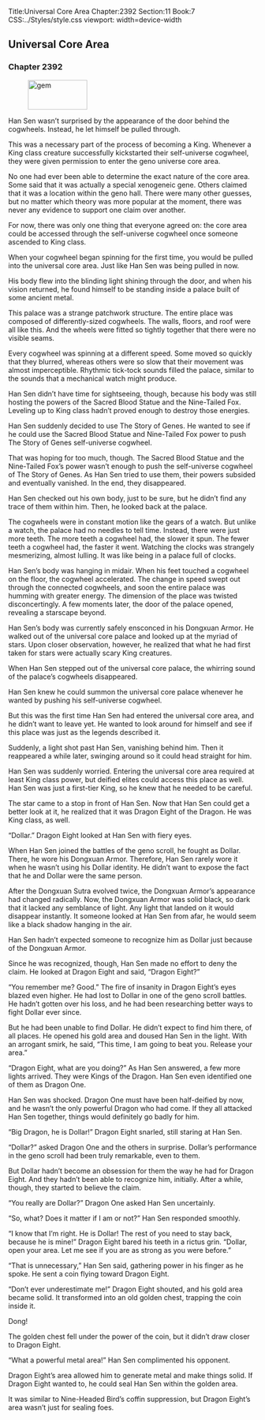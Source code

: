 Title:Universal Core Area 
Chapter:2392 
Section:11 
Book:7 
CSS:../Styles/style.css 
viewport: width=device-width
  
## Universal Core Area
### Chapter 2392 
<figure>
	<img src="../Images/gem.gif" alt="gem" id="gem" width="120" height="60" />
</figure>
  

  
  Han Sen wasn’t surprised by the appearance of the door behind the cogwheels. Instead, he let himself be pulled through.

This was a necessary part of the process of becoming a King. Whenever a King class creature successfully kickstarted their self-universe cogwheel, they were given permission to enter the geno universe core area.

No one had ever been able to determine the exact nature of the core area. Some said that it was actually a special xenogeneic gene. Others claimed that it was a location within the geno hall. There were many other guesses, but no matter which theory was more popular at the moment, there was never any evidence to support one claim over another.

For now, there was only one thing that everyone agreed on: the core area could be accessed through the self-universe cogwheel once someone ascended to King class.

When your cogwheel began spinning for the first time, you would be pulled into the universal core area. Just like Han Sen was being pulled in now.

His body flew into the blinding light shining through the door, and when his vision returned, he found himself to be standing inside a palace built of some ancient metal.

This palace was a strange patchwork structure. The entire place was composed of differently-sized cogwheels. The walls, floors, and roof were all like this. And the wheels were fitted so tightly together that there were no visible seams.

Every cogwheel was spinning at a different speed. Some moved so quickly that they blurred, whereas others were so slow that their movement was almost imperceptible. Rhythmic tick-tock sounds filled the palace, similar to the sounds that a mechanical watch might produce.

Han Sen didn’t have time for sightseeing, though, because his body was still hosting the powers of the Sacred Blood Statue and the Nine-Tailed Fox. Leveling up to King class hadn’t proved enough to destroy those energies.

Han Sen suddenly decided to use The Story of Genes. He wanted to see if he could use the Sacred Blood Statue and Nine-Tailed Fox power to push The Story of Genes self-universe cogwheel.

That was hoping for too much, though. The Sacred Blood Statue and the Nine-Tailed Fox’s power wasn’t enough to push the self-universe cogwheel of The Story of Genes. As Han Sen tried to use them, their powers subsided and eventually vanished. In the end, they disappeared.

Han Sen checked out his own body, just to be sure, but he didn’t find any trace of them within him. Then, he looked back at the palace.

The cogwheels were in constant motion like the gears of a watch. But unlike a watch, the palace had no needles to tell time. Instead, there were just more teeth. The more teeth a cogwheel had, the slower it spun. The fewer teeth a cogwheel had, the faster it went. Watching the clocks was strangely mesmerizing, almost lulling. It was like being in a palace full of clocks.

Han Sen’s body was hanging in midair. When his feet touched a cogwheel on the floor, the cogwheel accelerated. The change in speed swept out through the connected cogwheels, and soon the entire palace was humming with greater energy. The dimension of the place was twisted disconcertingly. A few moments later, the door of the palace opened, revealing a starscape beyond.

Han Sen’s body was currently safely ensconced in his Dongxuan Armor. He walked out of the universal core palace and looked up at the myriad of stars. Upon closer observation, however, he realized that what he had first taken for stars were actually scary King creatures.

When Han Sen stepped out of the universal core palace, the whirring sound of the palace’s cogwheels disappeared.

Han Sen knew he could summon the universal core palace whenever he wanted by pushing his self-universe cogwheel.

But this was the first time Han Sen had entered the universal core area, and he didn’t want to leave yet. He wanted to look around for himself and see if this place was just as the legends described it.

Suddenly, a light shot past Han Sen, vanishing behind him. Then it reappeared a while later, swinging around so it could head straight for him.

Han Sen was suddenly worried. Entering the universal core area required at least King class power, but deified elites could access this place as well. Han Sen was just a first-tier King, so he knew that he needed to be careful.

The star came to a stop in front of Han Sen. Now that Han Sen could get a better look at it, he realized that it was Dragon Eight of the Dragon. He was King class, as well.

“Dollar.” Dragon Eight looked at Han Sen with fiery eyes.

When Han Sen joined the battles of the geno scroll, he fought as Dollar. There, he wore his Dongxuan Armor. Therefore, Han Sen rarely wore it when he wasn’t using his Dollar identity. He didn’t want to expose the fact that he and Dollar were the same person.

After the Dongxuan Sutra evolved twice, the Dongxuan Armor’s appearance had changed radically. Now, the Dongxuan Armor was solid black, so dark that it lacked any semblance of light. Any light that landed on it would disappear instantly. It someone looked at Han Sen from afar, he would seem like a black shadow hanging in the air.

Han Sen hadn’t expected someone to recognize him as Dollar just because of the Dongxuan Armor.

Since he was recognized, though, Han Sen made no effort to deny the claim. He looked at Dragon Eight and said, “Dragon Eight?”

“You remember me? Good.” The fire of insanity in Dragon Eight’s eyes blazed even higher. He had lost to Dollar in one of the geno scroll battles. He hadn’t gotten over his loss, and he had been researching better ways to fight Dollar ever since.

But he had been unable to find Dollar. He didn’t expect to find him there, of all places. He opened his gold area and doused Han Sen in the light. With an arrogant smirk, he said, “This time, I am going to beat you. Release your area.”

“Dragon Eight, what are you doing?” As Han Sen answered, a few more lights arrived. They were Kings of the Dragon. Han Sen even identified one of them as Dragon One.

Han Sen was shocked. Dragon One must have been half-deified by now, and he wasn’t the only powerful Dragon who had come. If they all attacked Han Sen together, things would definitely go badly for him.

“Big Dragon, he is Dollar!” Dragon Eight snarled, still staring at Han Sen.

“Dollar?” asked Dragon One and the others in surprise. Dollar’s performance in the geno scroll had been truly remarkable, even to them.

But Dollar hadn’t become an obsession for them the way he had for Dragon Eight. And they hadn’t been able to recognize him, initially. After a while, though, they started to believe the claim.

“You really are Dollar?” Dragon One asked Han Sen uncertainly.

“So, what? Does it matter if I am or not?” Han Sen responded smoothly.

“I know that I’m right. He is Dollar! The rest of you need to stay back, because he is mine!” Dragon Eight bared his teeth in a rictus grin. “Dollar, open your area. Let me see if you are as strong as you were before.”

“That is unnecessary,” Han Sen said, gathering power in his finger as he spoke. He sent a coin flying toward Dragon Eight.

“Don’t ever underestimate me!” Dragon Eight shouted, and his gold area became solid. It transformed into an old golden chest, trapping the coin inside it.

Dong!

The golden chest fell under the power of the coin, but it didn’t draw closer to Dragon Eight.

“What a powerful metal area!” Han Sen complimented his opponent.

Dragon Eight’s area allowed him to generate metal and make things solid. If Dragon Eight wanted to, he could seal Han Sen within the golden area.

It was similar to Nine-Headed Bird’s coffin suppression, but Dragon Eight’s area wasn’t just for sealing foes.
